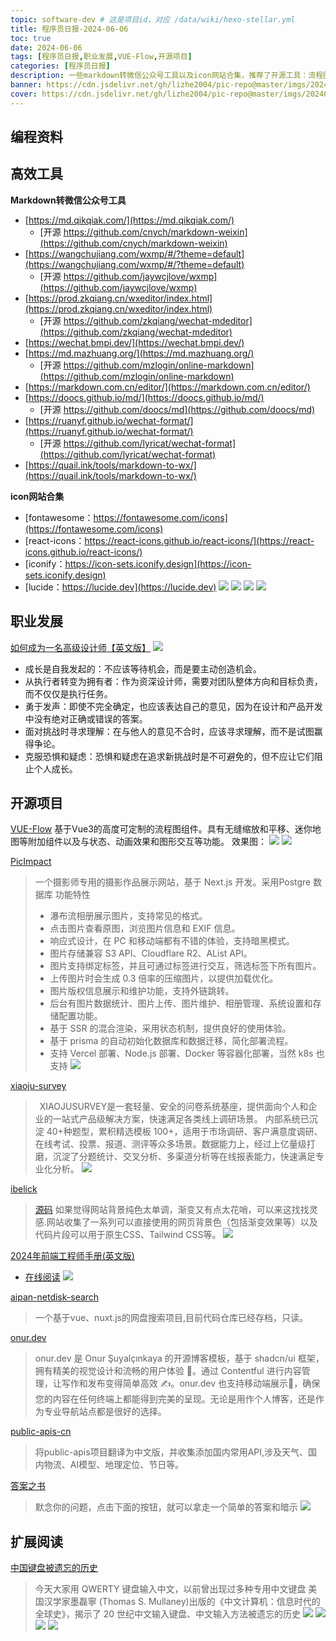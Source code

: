 ```yaml
---
topic: software-dev # 这是项目id，对应 /data/wiki/hexo-stellar.yml
title: 程序员日报-2024-06-06
toc: true
date: 2024-06-06
tags: [程序员日报,职业发展,VUE-Flow,开源项目]
categories: [程序员日报]
description: 一些markdown转微信公众号工具以及icon网站合集，推荐了开源工具：流程图编辑工具VUE-Flow、相册网站PicImpact、问卷系统xiaoju-survey、网盘搜索系统aipan-netdisk-search，最后分享了中国键盘历史以及设计师职业发展建议的文章。
banner: https://cdn.jsdelivr.net/gh/lizhe2004/pic-repo@master/imgs/20240605195926.png
cover: https://cdn.jsdelivr.net/gh/lizhe2004/pic-repo@master/imgs/20240605195926.png
---
```

## 编程资料

## 高效工具
**Markdown转微信公众号工具**
- [https://md.qikqiak.com/](https://md.qikqiak.com/)
  - [开源 https://github.com/cnych/markdown-weixin](https://github.com/cnych/markdown-weixin)
- [https://wangchujiang.com/wxmp/#/?theme=default](https://wangchujiang.com/wxmp/#/?theme=default)
  - [开源 https://github.com/jaywcjlove/wxmp](https://github.com/jaywcjlove/wxmp)
- [https://prod.zkqiang.cn/wxeditor/index.html](https://prod.zkqiang.cn/wxeditor/index.html)
  - [开源 https://github.com/zkqiang/wechat-mdeditor](https://github.com/zkqiang/wechat-mdeditor)
- [https://wechat.bmpi.dev/](https://wechat.bmpi.dev/)
- [https://md.mazhuang.org/](https://md.mazhuang.org/)
  - [开源 https://github.com/mzlogin/online-markdown](https://github.com/mzlogin/online-markdown)
- [https://markdown.com.cn/editor/](https://markdown.com.cn/editor/)
- [https://doocs.github.io/md/](https://doocs.github.io/md/)
  - [开源 https://github.com/doocs/md](https://github.com/doocs/md)
- [https://ruanyf.github.io/wechat-format/](https://ruanyf.github.io/wechat-format/)
  - [开源 https://github.com/lyricat/wechat-format](https://github.com/lyricat/wechat-format)
- [https://quail.ink/tools/markdown-to-wx/](https://quail.ink/tools/markdown-to-wx/)

**icon网站合集**
- [fontawesome：https://fontawesome.com/icons](https://fontawesome.com/icons)
- [react-icons：https://react-icons.github.io/react-icons/](https://react-icons.github.io/react-icons/)
- [iconify：https://icon-sets.iconify.design](https://icon-sets.iconify.design)
- [lucide：https://lucide.dev](https://lucide.dev)
![](https://cdn.jsdelivr.net/gh/lizhe2004/pic-repo@master/imgs/20240606115442.png)
![](https://cdn.jsdelivr.net/gh/lizhe2004/pic-repo@master/imgs/20240606115502.png)
![](https://cdn.jsdelivr.net/gh/lizhe2004/pic-repo@master/imgs/20240606115516.png)
![](https://cdn.jsdelivr.net/gh/lizhe2004/pic-repo@master/imgs/20240606115534.png)

## 职业发展
[如何成为一名高级设计师【英文版】](https://bootcamp.uxdesign.cc/how-to-become-a-senior-designer-from-an-ex-google-meta-designer-6092866bd2aa)
![](https://cdn.jsdelivr.net/gh/lizhe2004/pic-repo@master/imgs/20240605195926.png)
- 成长是自我发起的：不应该等待机会，而是要主动创造机会。
- 从执行者转变为拥有者：作为资深设计师，需要对团队整体方向和目标负责，而不仅仅是执行任务。
- 勇于发声：即使不完全确定，也应该表达自己的意见，因为在设计和产品开发中没有绝对正确或错误的答案。
- 面对挑战时寻求理解：在与他人的意见不合时，应该寻求理解，而不是试图赢得争论。
- 克服恐惧和疑虑：恐惧和疑虑在追求新挑战时是不可避免的，但不应让它们阻止个人成长。

## 开源项目
[VUE-Flow](https://github.com/bcakmakoglu/vue-flow)
基于Vue3的高度可定制的流程图组件。具有无缝缩放和平移、迷你地图等附加组件以及与状态、动画效果和图形交互等功能。
效果图：
![](https://cdn.jsdelivr.net/gh/lizhe2004/pic-repo@master/imgs/20240605195028.png)
![](https://cdn.jsdelivr.net/gh/lizhe2004/pic-repo@master/imgs/20240605195125.png)

[PicImpact](https://github.com/besscroft/PicImpact)
>一个摄影师专用的摄影作品展示网站，基于 Next.js 开发。采用Postgre 数据库
>功能特性
>- 瀑布流相册展示图片，支持常见的格式。
>- 点击图片查看原图，浏览图片信息和 EXIF 信息。
>- 响应式设计，在 PC 和移动端都有不错的体验，支持暗黑模式。
>- 图片存储兼容 S3 API、Cloudflare R2、AList API。
>- 图片支持绑定标签，并且可通过标签进行交互，筛选标签下所有图片。
>- 上传图片时会生成 0.3 倍率的压缩图片，以提供加载优化。
>- 图片版权信息展示和维护功能，支持外链跳转。
>- 后台有图片数据统计、图片上传、图片维护、相册管理、系统设置和存储配置功能。
>- 基于 SSR 的混合渲染，采用状态机制，提供良好的使用体验。
>- 基于 prisma 的自动初始化数据库和数据迁移，简化部署流程。
>- 支持 Vercel 部署、Node.js 部署、Docker 等容器化部署，当然 k8s 也支持
![](https://cdn.jsdelivr.net/gh/lizhe2004/pic-repo@master/imgs/20240606133228.png)

[xiaoju-survey](https://github.com/didi/xiaoju-survey)
> XIAOJUSURVEY是一套轻量、安全的问卷系统基座，提供面向个人和企业的一站式产品级解决方案，快速满足各类线上调研场景。
>内部系统已沉淀 40+种题型，累积精选模板 100+，适用于市场调研、客户满意度调研、在线考试、投票、报道、测评等众多场景。数据能力上，经过上亿量级打磨，沉淀了分题统计、交叉分析、多渠道分析等在线报表能力，快速满足专业化分析。
![](https://cdn.jsdelivr.net/gh/lizhe2004/pic-repo@master/imgs/20240606132858.png)

[ibelick](https://bg.ibelick.com/)
>[源码](https://github.com/ibelick/background-snippets)
>如果觉得网站背景纯色太单调，渐变又有点太花哨，可以来这找找灵感.网站收集了一系列可以直接使用的网页背景色（包括渐变效果等）以及代码片段可以用于原生CSS、Tailwind CSS等。
![](https://cdn.jsdelivr.net/gh/lizhe2004/pic-repo@master/imgs/20240606133540.png)

[2024年前端工程师手册(英文版)](https://github.com/FrontendMasters/front-end-handbook-2024)
- [在线阅读](https://frontendmasters.com/guides/front-end-handbook/2024/)
![](https://cdn.jsdelivr.net/gh/lizhe2004/pic-repo@master/imgs/20240606133302.png)

[aipan-netdisk-search](https://github.com/unilei/aipan-netdisk-search)
>一个基于vue、nuxt.js的网盘搜索项目,目前代码仓库已经存档，只读。

[onur.dev](https://github.com/suyalcinkaya/onur.dev)
>onur.dev 是 Onur Şuyalçınkaya 的开源博客模板，基于 shadcn/ui 框架，拥有精美的视觉设计和流畅的用户体验 🎨。通过 Contentful 进行内容管理，让写作和发布变得简单高效 ✍️。onur.dev 也支持移动端展示📱，确保您的内容在任何终端上都能得到完美的呈现。无论是用作个人博客，还是作为专业导航站点都是很好的选择。

[public-apis-cn](https://github.com/llf007/public-apis-cn)
>将public-apis项目翻译为中文版，并收集添加国内常用API,涉及天气、国内物流、AI模型、地理定位、节日等。

[答案之书](https://github.com/unilei/answer-book)
>默念你的问题，点击下面的按钮，就可以拿走一个简单的答案和暗示
![](https://cdn.jsdelivr.net/gh/lizhe2004/pic-repo@master/imgs/20240606134158.png)

## 扩展阅读
[中国键盘被遗忘的历史](https://spectrum.ieee.org/chinese-keyboard)
>今天大家用 QWERTY 键盘输入中文，以前曾出现过多种专用中文键盘
美国汉学家墨磊寧 (Thomas S. Mullaney)出版的《中文计算机：信息时代的全球史》，揭示了 20 世纪中文输入键盘、中文输入方法被遗忘的历史
![](https://cdn.jsdelivr.net/gh/lizhe2004/pic-repo@master/imgs/20240606114824.png)
![](https://cdn.jsdelivr.net/gh/lizhe2004/pic-repo@master/imgs/20240606114927.png)
![](https://cdn.jsdelivr.net/gh/lizhe2004/pic-repo@master/imgs/20240606114949.png)
![](https://cdn.jsdelivr.net/gh/lizhe2004/pic-repo@master/imgs/20240606115004.png)